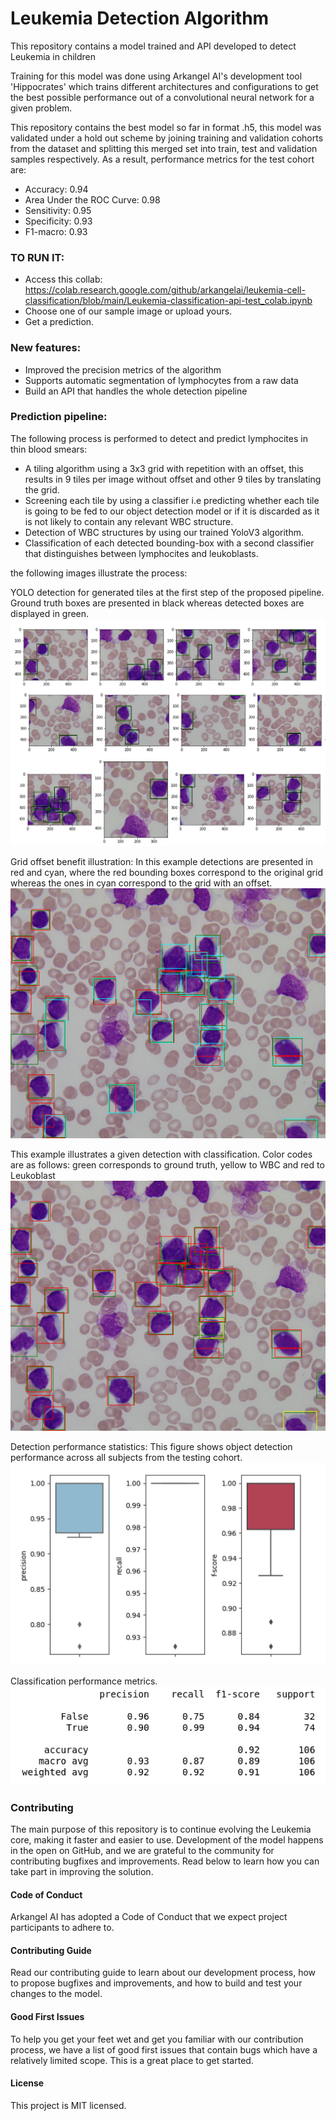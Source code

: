 # Leukemia Detection Algorithm
This repository contains a model trained and API developed to detect Leukemia in children

Training for this model was done using Arkangel AI's development tool 'Hippocrates' which trains different architectures and configurations to get the best possible performance out of a convolutional neural network for a given problem.

This repository contains the best model so far in format .h5, this model was validated under a hold out scheme by joining training and validation cohorts from the dataset and splitting this merged set into train, test and validation samples respectively. As a result, performance metrics for the test cohort are:

* Accuracy: 0.94
* Area Under the ROC Curve: 0.98
* Sensitivity: 0.95
* Specificity: 0.93
* F1-macro: 0.93

### TO RUN IT:

* Access this collab: https://colab.research.google.com/github/arkangelai/leukemia-cell-classification/blob/main/Leukemia-classification-api-test_colab.ipynb
* Choose one of our sample image or upload yours.
* Get a prediction.

### New features:

* Improved the precision metrics of the algorithm
* Supports automatic segmentation of lymphocytes from a raw data
* Build an API that handles the whole detection pipeline

### Prediction pipeline:
The following process is performed to detect and predict lymphocites in thin blood smears:
* A tiling algorithm using a 3x3 grid with repetition with an offset, this results in 9 tiles per image without offset and other 9 tiles by translating the grid.
* Screening each tile by using a classifier i.e predicting whether each tile is going to be fed to our object detection model or if it is discarded as it is not likely to contain any relevant WBC structure.
* Detection of WBC structures by using our trained YoloV3 algorithm.
* Classification of each detected bounding-box with a second classifier that distinguishes between lymphocites and leukoblasts.

the following images illustrate the process:

YOLO detection for generated tiles at the first step of the proposed pipeline. Ground truth boxes are presented in black whereas detected boxes are displayed in green.
![image](./readme_images/1.png)

Grid offset benefit illustration: In this example detections are presented in red and cyan, where the red bounding boxes correspond to the original grid whereas the ones in cyan correspond to the grid with an offset.
![image](./readme_images/2.png)

This example illustrates a given detection with classification. Color codes are as follows: green corresponds to ground truth, yellow to WBC and red to Leukoblast
![image](./readme_images/3.png)

Detection performance statistics: This figure shows object detection performance across all subjects from the testing cohort.
![image](./readme_images/4.png)

Classification performance metrics.
![image](./readme_images/5.png)


### Contributing
The main purpose of this repository is to continue evolving the Leukemia core, making it faster and easier to use. Development of the model happens in the open on GitHub, and we are grateful to the community for contributing bugfixes and improvements. Read below to learn how you can take part in improving the solution.

#### Code of Conduct
Arkangel AI has adopted a Code of Conduct that we expect project participants to adhere to.

#### Contributing Guide
Read our contributing guide to learn about our development process, how to propose bugfixes and improvements, and how to build and test your changes to the model.

#### Good First Issues
To help you get your feet wet and get you familiar with our contribution process, we have a list of good first issues that contain bugs which have a relatively limited scope. This is a great place to get started.

#### License
This project is MIT licensed.


